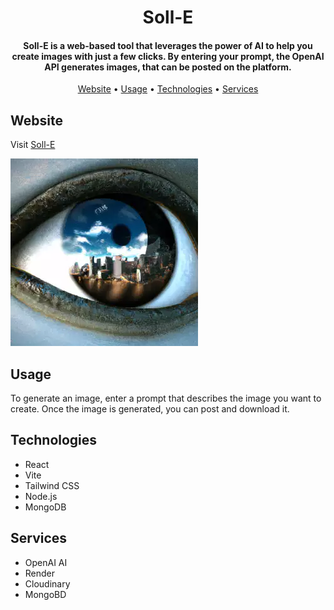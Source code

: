 <h1 align="center">Soll-E</h1>

<h4 align="center">Soll-E is a web-based tool that leverages the power of AI to help you create images with just a few clicks. By entering your prompt, the OpenAI API generates images, that can be posted on the platform.</h4>

<p align="center">
  <a href="#website">Website</a> &#x2022;
  <a href="#usage">Usage</a> &#x2022;
  <a href="#technologies">Technologies</a> &#x2022;
  <a href="#services">Services</a> 
</p>

## Website

Visit [Soll-E](https://soll-e.onrender.com)

![screenshot](client/src/assets/example.webp)

## Usage

To generate an image, enter a prompt that describes the image you want to create. Once the image is generated, you can post and download it.

## Technologies

- React
- Vite
- Tailwind CSS
- Node.js
- MongoDB

## Services

- OpenAI AI
- Render
- Cloudinary
- MongoBD

